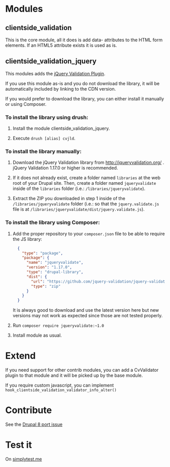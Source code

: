 # Modules

## clientside_validation

This is the core module, all it does is add data- attributes to the HTML
form elements. If an HTML5 attribute exists it is used as is.

## clientside_validation_jquery

This modules adds the [jQuery Validation Plugin](http://jqueryvalidation.org/).

If you use this module as-is and you do not download the library, it will be
automatically included by linking to the CDN version.

If you would prefer to download the library, you can either install it manually
or using Composer.

### To install the library using drush:
1. Install the module clientside_validation_jquery.

2. Execute `drush [alias] cvjld`.

### To install the library manually:

1. Download the jQuery Validation library from http://jqueryvalidation.org/ .
   jQuery Validation 1.17.0 or higher is recommended.

2. If it does not already exist, create a folder named `libraries` at the web
   root of your Drupal site. Then, create a folder named `jqueryvalidate`
   inside of the `libraries` folder (i.e.: `/libraries/jqueryvalidate`).

3. Extract the ZIP you downloaded in step 1 inside of the
   `/libraries/jqueryvalidate` folder (i.e.: so that the `jquery.validate.js`
   file is at `/libraries/jqueryvalidate/dist/jquery.validate.js`).

### To install the library using Composer:

1. Add the proper repository to your `composer.json` file to be able to require
   the JS library:

    ```json
      {
        "type": "package",
        "package": {
          "name": "jqueryvalidate",
          "version": "1.17.0",
          "type": "drupal-library",
          "dist": {
            "url": "https://github.com/jquery-validation/jquery-validation/releases/download/1.17.0/jquery-validation-1.17.0.zip",
            "type": "zip"
          }
        }
      }
    ```

    It is always good to download and use the latest version here but new 
    versions may not work as expected since those are not tested properly.

2. Run `composer require jqueryvalidate:~1.0`

3. Install module as usual.

# Extend

If you need support for other contrib modules, you can add a CvValidator plugin
to that module and it will be picked up by the base module.

If you require custom javascript, you can implement 
`hook_clientside_validation_validator_info_alter()`

# Contribute

See the [Drupal 8 port issue](https://www.drupal.org/node/2610804)

# Test it

On [simplytest.me](https://simplytest.me/project/clientside_validation/8.x-1.x)
